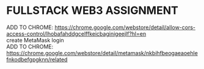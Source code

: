 # FULLSTACK WEB3 ASSIGNMENT
ADD TO CHROME: https://chrome.google.com/webstore/detail/allow-cors-access-control/lhobafahddgcelffkeicbaginigeejlf?hl=en  
create MetaMask login  
ADD TO CHROME: https://chrome.google.com/webstore/detail/metamask/nkbihfbeogaeaoehlefnkodbefgpgknn/related

